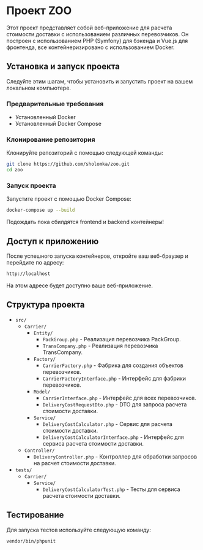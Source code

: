 # Проект ZOO

Этот проект представляет собой веб-приложение для расчета стоимости доставки с использованием различных перевозчиков. Он построен с использованием PHP (Symfony) для бэкенда и Vue.js для фронтенда, все контейнеризировано с использованием Docker.

## Установка и запуск проекта

Следуйте этим шагам, чтобы установить и запустить проект на вашем локальном компьютере.

### Предварительные требования

- Установленный Docker
- Установленный Docker Compose

### Клонирование репозитория

Клонируйте репозиторий с помощью следующей команды:

```bash
git clone https://github.com/sholomka/zoo.git
cd zoo
```

### Запуск проекта

Запустите проект с помощью Docker Compose:

```bash
docker-compose up --build
```

Подождать пока сбилдятся frontend и backend контейнеры!

## Доступ к приложению
После успешного запуска контейнеров, откройте ваш веб-браузер и перейдите по адресу:

```bash
http://localhost
```

На этом адресе будет доступно ваше веб-приложение.

## Структура проекта

- `src/`
    - `Carrier/`
        - `Entity/`
            - `PackGroup.php` - Реализация перевозчика PackGroup.
            - `TransCompany.php` - Реализация перевозчика TransCompany.
        - `Factory/`
            - `CarrierFactory.php` - Фабрика для создания объектов перевозчиков.
            - `CarrierFactoryInterface.php` - Интерфейс для фабрики перевозчиков.
        - `Model/`
            - `CarrierInterface.php` - Интерфейс для всех перевозчиков.
            - `DeliveryCostRequestDto.php` - DTO для запроса расчета стоимости доставки.
        - `Service/`
            - `DeliveryCostCalculator.php` - Сервис для расчета стоимости доставки.
            - `DeliveryCostCalculatorInterface.php` - Интерфейс для сервиса расчета стоимости доставки.
    - `Controller/`
        - `DeliveryController.php` - Контроллер для обработки запросов на расчет стоимости доставки.
- `tests/`
    - `Carrier/`
        - `Service/`
            - `DeliveryCostCalculatorTest.php` - Тесты для сервиса расчета стоимости доставки.


## Тестирование
Для запуска тестов используйте следующую команду:

```bash
vendor/bin/phpunit
```
